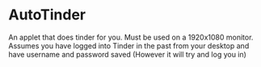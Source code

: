 # AutoTinder
An applet that does tinder for you. Must be used on a 1920x1080 monitor. Assumes you have logged into Tinder in the past from your desktop and have username and password saved (However it will try and log you in)
